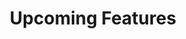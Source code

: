 ---
title: Upcoming Features
description: This section outlines our vision for upcoming features, including improved content organisation, enhanced collaboration tools, custom workflows, advanced analytics, and integration with third-party platforms. These ideas are shaped by user feedback and aimed at making the app more powerful, flexible, and user-friendly.
order: 1
emoji: ⚡
---